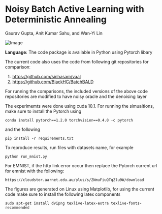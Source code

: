 # Noisy Batch Active Learning with Deterministic Annealing

Gaurav Gupta, Anit Kumar Sahu, and Wan-Yi Lin

![Image](http://scf.usc.edu/~ggaurav/pics/DeAn.png)

**Language:** The code package is available in Python using Pytorch libary

The current code also uses the code from following git repositories for comparison:

1. https://github.com/sinhasam/vaal
2. https://github.com/BlackHC/BatchBALD

For running the comparisons, the included versions of the above code repositories are modified to have noisy oracle and the denoising layer

The experimemts were done using cuda 10.1. For running the simualtions, make sure to install the Pytorch using
```
conda install pytorch==1.2.0 torchvision==0.4.0 -c pytorch
```

and the following
```
pip install -r requirements.txt
```
To reproduce results, run files with datasets name, for example
```
python run_mnist.py
```

For EMNIST, if the http link error occur then replace the Pytorch current url for emnist with the following:
```
https://cloudstor.aarnet.edu.au/plus/s/ZNmuFiuQTqZlu9W/download
```

The figures are generated on Linux using Matplotlib, for using the current code make sure to install the following latex components

```
sudo apt-get install dvipng texlive-latex-extra texlive-fonts-recommended 
```